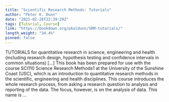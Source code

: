 ```yaml
---
title: "Scientific Research Methods: Tutorials"
author: "Peter K. Dunn"
date: "2021-02-28T22:39:29Z"
tags: [Tutorial, Course]
link: "https://bookdown.org/pkaldunn/SRM-tutorials/"
length_weight: "34.4%"
pinned: false
---
```


TUTORIALS for quantitative research in science, engineering and health (including research design, hypothesis testing and confidence intervals in common situations) [...] This book has been prepared for use with the course
SCI110 Science Research Methods1
at the
University of the Sunshine Coast (USC),
which is an introduction to quantitative research methods in the scientific, engineering and health disciplines. This course introduces the whole research process,
from asking a research question to analysis and reporting of the data.
The focus, however, is on the analysis of data. This name is ...
